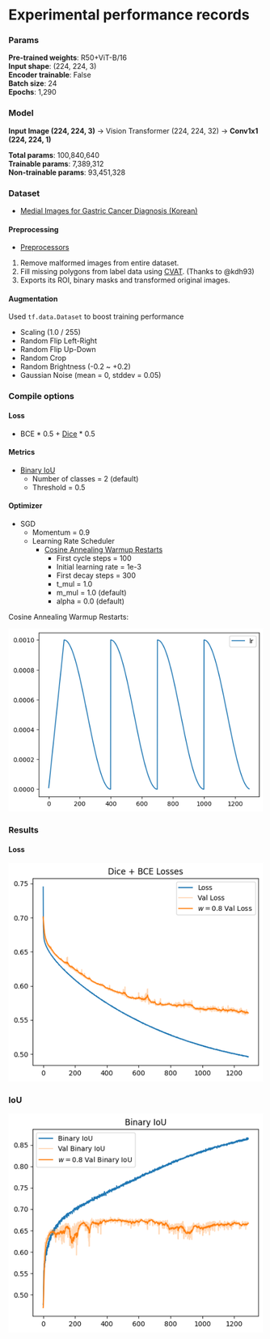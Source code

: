 # Experimental performance records

### Params
**Pre-trained weights**: R50+ViT-B/16<br>
**Input shape**: (224, 224, 3)<br>
**Encoder trainable**: False<br>
**Batch size**: 24<br>
**Epochs**: 1,290

### Model
**Input Image (224, 224, 3)** → Vision Transformer (224, 224, 32) → **Conv1x1 (224, 224, 1)**

**Total params**: 100,840,640<br>
**Trainable params**: 7,389,312<br>
**Non-trainable params**: 93,451,328<br>

### Dataset

- [Medial Images for Gastric Cancer Diagnosis (Korean)](https://aihub.or.kr/aidata/33988)

#### Preprocessing

- [Preprocessors](https://github.com/Basars/preprocessors)

1. Remove malformed images from entire dataset.
2. Fill missing polygons from label data using [CVAT](https://github.com/openvinotoolkit/cvat). (Thanks to @kdh93)
3. Exports its ROI, binary masks and transformed original images.

#### Augmentation

Used `tf.data.Dataset` to boost training performance

- Scaling (1.0 / 255)
- Random Flip Left-Right
- Random Flip Up-Down
- Random Crop
- Random Brightness (-0.2 ~ +0.2)
- Gaussian Noise (mean = 0, stddev = 0.05)

### Compile options

#### Loss
- BCE * 0.5 + [Dice](https://github.com/Basars/basars-addons/blob/main/basars_addons/losses/dice.py) * 0.5

#### Metrics
- [Binary IoU](https://github.com/Basars/basars-addons/blob/main/basars_addons/metrics/intersection_over_union.py)
  - Number of classes = 2 (default)
  - Threshold = 0.5

#### Optimizer
- SGD
  - Momentum = 0.9
  - Learning Rate Scheduler
    - [Cosine Annealing Warmup Restarts](https://github.com/Basars/basars-addons/blob/main/basars_addons/schedules/cosine_decay.py)
      - First cycle steps = 100
      - Initial learning rate = 1e-3
      - First decay steps = 300
      - t_mul = 1.0
      - m_mul = 1.0 (default)
      - alpha = 0.0 (default)

Cosine Annealing Warmup Restarts:

![lr_schedule](https://github.com/Basars/segmentation-experiments/blob/main/static/lr_schedule.png)

### Results

#### Loss
![loss_graph](https://github.com/Basars/segmentation-experiments/blob/main/static/loss.png)

### IoU
![iou_graph](https://github.com/Basars/segmentation-experiments/blob/main/static/iou.png)